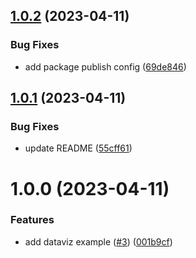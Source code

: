 ## [1.0.2](https://github.com/chewam/mozart/compare/v1.0.1...v1.0.2) (2023-04-11)


### Bug Fixes

* add package publish config ([69de846](https://github.com/chewam/mozart/commit/69de846f60c492c5af28133456a6d063678a8cf8))

## [1.0.1](https://github.com/chewam/mozart/compare/v1.0.0...v1.0.1) (2023-04-11)


### Bug Fixes

* update README ([55cff61](https://github.com/chewam/mozart/commit/55cff6183879c652d545fac42cdc41117ef8f3ce))

# 1.0.0 (2023-04-11)


### Features

* add dataviz example ([#3](https://github.com/chewam/mozart/issues/3)) ([001b9cf](https://github.com/chewam/mozart/commit/001b9cf2e12cc8af40e2e13354323a66e0c75695))
